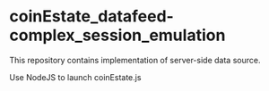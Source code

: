 coinEstate_datafeed-complex_session_emulation
==============

This repository contains  implementation of server-side data source.



Use NodeJS to launch coinEstate.js
